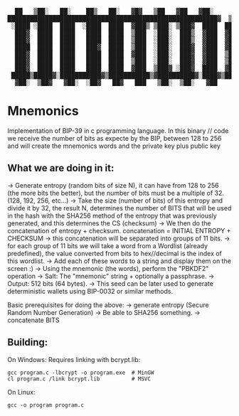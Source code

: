 <pre>                                                                                
  ██   ▒██░   ██░    ██▒   ██░   ▓█▓   ▒██   ▓██   ▓██░       ███      ░███░  ▓░
████████████████████████████████████████████████████████▓  ▒███████▓▒▓████████░ 
 ░████ ░████  ████  ░████  ████  ▓███▒ ▒███░ ▒███▓  ████  ████░▓██ ░███▒ ▒███░  
  ███▓  ████  ████   ████  ████  ▒███  ░███░  ███▒  ▓███  ▓███  ▓░ ░███▒  ░█    
  ███▓  ████  ████   ████  ████  ▒███  ░███░  ███▒  ▓███  ▓███     ▓████ ▓███   
  ████  ████  ████   ███▓  ████  ▒███  ░███░  ███▓  ▓███  ▓███     ███████████▓ 
  ███▓  ████  ████   ████  ████  ▓███  ░███░  ███▓  ▓███  ▒███       ░█▓  ▒███▒ 
  ███▓  ████  ████   ████  ████  ▒███  ░███░  ███▓  ▓███  ▒███       ▓▓   ▒███▒ 
  ███▓  ████  ████   ████  ████  ▓███  ▒███▓ ░███▓  ████  ▓████  ▒▓▓████▓ ▒███▓ 
 █████▒█████▓░███████████▓▒███████████▒▓██████████▓░████▓▒███████▓██████████▒   
  ▓██░  ▒██▓   ▓██░  ░██▓   ██▓   ███   ▒██░  ▒██░   ▓██     ▓█▓░█░    ███     
</pre>

# Mnemonics
Implementation of BIP-39 in c programming language.
In this binary // code we receive the number of bits as expecte by the BIP, between 128 to 256 and will create the mnemonics words and the private key plus public key

## What we are doing in it:
-> Generate entropy (random bits of size N), it can have from 128 to 256 (the more bits the better), but the number of bits must be a multiple of 32. (128, 192, 256, etc...)
-> Take the size (number of bits) of this entropy and divide it by 32, the result N, determines the number of BITS that will be used in the hash with the SHA256 method of the entropy that was previously generated, and this determines the CS (checksum)
-> We then do the concatenation of entropy + checksum.
concatenation = INITIAL ENTROPY + CHECKSUM
-> this concatenation will be separated into groups of 11 bits.
-> for each group of 11 bits we will take a word from a Wordlist (already predefined), the value converted from bits to hex//decimal is the index of this wordlist. -> Add each of these words to a string and display them on the screen :)
-> Using the mnemonic (the words), perform the "PBKDF2" operation
-> Salt: The "mnemonic" string + optionally a passphrase.
-> Output: 512 bits (64 bytes).
-> This seed can be later used to generate deterministic wallets using BIP-0032 or similar methods.

Basic prerequisites for doing the above:
-> generate entropy (Secure Random Number Generation)
-> Be able to SHA256 something.
-> concatenate BITS

## Building:

On Windows: Requires linking with bcrypt.lib:

```
gcc program.c -lbcrypt -o program.exe  # MinGW
cl program.c /link bcrypt.lib          # MSVC
```

On Linux: 
```
gcc -o program program.c
```
